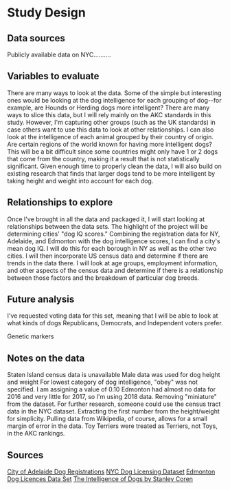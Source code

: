 # Study Design

## Data sources

Publicly available data on NYC..........

## Variables to evaluate

There are many ways to look at the data. Some of the simple but interesting ones would be looking at the dog intelligence for each grouping of dog--for example, are Hounds or Herding dogs more intelligent? There are many ways to slice this data, but I will rely mainly on the AKC standards in this study. However, I'm capturing other groups (such as the UK standards) in case others want to use this data to look at other relationships. I can also look at the intelligence of each animal grouped by their country of origin. Are certain regions of the world known for having more intelligent dogs? This will be a bit difficult since some countries might only have 1 or 2 dogs that come from the country, making it a result that is not statistically significant. Given enough time to properly clean the data, I will also build on existing research that finds that larger dogs tend to be more intelligent by taking height and weight into account for each dog.

## Relationships to explore

Once I've brought in all the data and packaged it, I will start looking at relationships between the data sets. The highlight of the project will be determining cities' "dog IQ scores." Combining the registration data for NY, Adelaide, and Edmonton with the dog intelligence scores, I can find a city's mean dog IQ. I will do this for each borough in NY as well as the other two cities. I will then incorporate US census data and determine if there are trends in the data there. I will look at age groups, employment information, and other aspects of the census data and determine if there is a relationship between those factors and the breakdown of particular dog breeds.

## Future analysis

I've requested voting data for this set, meaning that I will be able to look at what kinds of dogs Republicans, Democrats, and Independent voters prefer.

Genetic markers

## Notes on the data

Staten Island census data is unavailable
Male data was used for dog height and weight
For lowest category of dog intelligence, "obey" was not specified. I am assigning a value of 0.10
Edmonton had almost no data for 2016 and very little for 2017, so I'm using 2018 data.
Removing "miniature" from the dataset.
For further research, someone could use the census tract data in the NYC dataset.
Extracting the first number from the height/weight for simplicity.
Pulling data from Wikipedia, of course, allows for a small margin of error in the data.
Toy Terriers were treated as Terriers, not Toys, in the AKC rankings.

## Sources

[City of Adelaide Dog Registrations](https://data.gov.au/dataset/ds-sa-8aa33af5-4146-447e-b9e9-0c00b616cd38/details)
[NYC Dog Licensing Dataset](https://data.cityofnewyork.us/Health/NYC-Dog-Licensing-Dataset/nu7n-tubp)
[Edmonton Dog Licences Data Set](https://data.edmonton.ca/Community-Services/Pet-Licenses-by-Neighbourhood/5squ-mg4w)
[The Intelligence of Dogs by Stanley Coren](https://data.world/len/intelligence-of-dogs)
